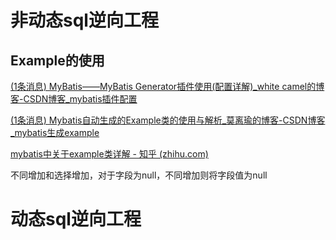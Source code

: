 # 非动态sql逆向工程



## Example的使用



[(1条消息) MyBatis——MyBatis Generator插件使用(配置详解)_white camel的博客-CSDN博客_mybatis插件配置](https://blog.csdn.net/m0_37989980/article/details/104521920)





[(1条消息) Mybatis自动生成的Example类的使用与解析_莫离瑜的博客-CSDN博客_mybatis生成example](https://blog.csdn.net/ding_ran/article/details/103873109)

[mybatis中关于example类详解 - 知乎 (zhihu.com)](https://zhuanlan.zhihu.com/p/42411540)

不同增加和选择增加，对于字段为null，不同增加则将字段值为null







# 动态sql逆向工程







